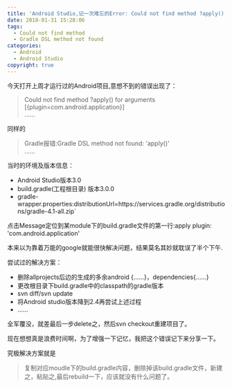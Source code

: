 ```yaml
---
title: 'Android Studio,记一次难忘的Error: Could not find method ?apply() for arguments'
date: 2018-01-31 15:28:06
tags: 
  - Could not find method
  - Gradle DSL method not found
categories: 
  - Android
  - Android Studio
copyright: true
---
```

今天打开上周才运行过的Android项目,意想不到的错误出现了：
> Could not find method ?apply() 
for arguments [{plugin=com.android.application}]  
……

同样的
> Gradle报错:Gradle DSL method not found: 'apply()'  
……

当时的环境及版本信息：
- Android Studio版本3.0
- build.gradle(工程根目录) 版本3.0.0
- gradle-wrapper.properties:distributionUrl=https\://services.gradle.org/distributions/gradle-4.1-all.zip`


点击Message定位到某module下的build.gradle文件的第一行:apply plugin: 'com.android.application'

本来以为靠着万能的google就能很快解决问题，结果莫名其妙就耽误了半个下午.

尝试过的解决方案：

- 删除allprojects后边的生成的多余android {……}，dependencies{……}
- 更改根目录下build.gradle中的classpath的gradle版本
- svn diff/svn update
- 将Android studio版本降到2.4再尝试上述过程
- ……

全军覆没，就差最后一步delete之，然后svn checkout重建项目了。

现在想想真是浪费时间啊，为了增强一下记忆，我把这个错误记下来分享一下。

究极解决方案就是

> 复制对应moudle下的build.gradle内容，删除掉该build.gradle文件，新建之，粘贴之,最后rebuild一下，应该就没有什么问题了。

